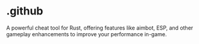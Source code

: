 # .github
A powerful cheat tool for Rust, offering features like aimbot, ESP, and other gameplay enhancements to improve your performance in-game.
